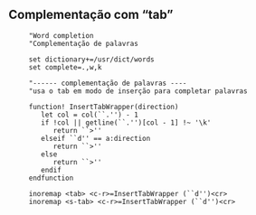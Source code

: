 Complementação com “tab” 
------------------------

         "Word completion
         "Complementação de palavras
         
         set dictionary+=/usr/dict/words
         set complete=.,w,k
         
         "------ complementação de palavras ----
         "usa o tab em modo de inserção para completar palavras
         
         function! InsertTabWrapper(direction)
            let col = col(``.'') - 1
            if !col || getline(``.'')[col - 1] !~ '\k'
               return ``>''
            elseif ``d'' == a:direction
               return ``>''
            else
               return ``>''
            endif
         endfunction
         
         inoremap <tab> <c-r>=InsertTabWrapper (``d'')<cr>
         inoremap <s-tab> <c-r>=InsertTabWrapper (``d'')<cr>


